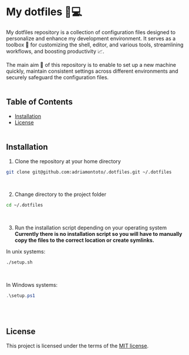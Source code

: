 # My dotfiles 🐣💻
My dotfiles repository is a collection of configuration files designed to personalize and enhance my development environment. It serves as a toolbox 🧰 for customizing the shell, editor, and various tools, streamlining workflows, and boosting productivity 📈.

The main aim 🎯 of this repository is to enable to set up a new machine quickly, maintain consistent settings across different environments and securely safeguard the configuration files.
<br><br>


## Table of Contents
- [Installation](#installation)
- [License](#license)
<br><br>


## Installation
1. Clone the repository at your home directory
```bash
git clone git@github.com:adriamontoto/.dotfiles.git ~/.dotfiles
```
<br>

2. Change directory to the project folder
```bash
cd ~/.dotfiles
```
<br>

3. Run the installation script depending on your operating system<br>
**Currently there is no installation script so you will have to manually copy the files to the correct location or create symlinks.**

In unix systems:
```bash
./setup.sh
```
<br>

In Windows systems:
```powershell
.\setup.ps1
```
<br><br>


## License
This project is licensed under the terms of the [MIT license](https://choosealicense.com/licenses/mit/).
